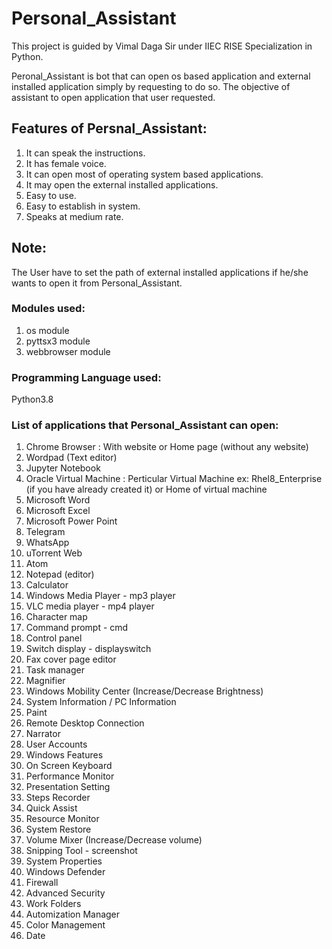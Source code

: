 # Personal_Assistant

This project is guided by Vimal Daga Sir under IIEC RISE Specialization in Python.

Peronal_Assistant is bot that can open os based application and external installed application simply by requesting to do so.
The objective of assistant to open application that user requested.

## Features of Persnal_Assistant:
1. It can speak the instructions.
2. It has female voice.
3. It can open most of operating system based applications.
4. It may open the external installed applications.
5. Easy to use.
6. Easy to establish in system.
7. Speaks at medium rate.
  
## Note: 
The User have to set the path of external installed applications if he/she wants to open it from Personal_Assistant.

### Modules used:
1. os module
2. pyttsx3 module
3. webbrowser module
  
### Programming Language used:
Python3.8
  
### List of applications that Personal_Assistant can open:
1. Chrome Browser : With website or Home page (without any website)
2. Wordpad (Text editor)
3. Jupyter Notebook
4. Oracle Virtual Machine : Perticular Virtual Machine ex: Rhel8_Enterprise (if you have already created it) or Home of virtual machine
5. Microsoft Word
6. Microsoft Excel
7. Microsoft Power Point
8. Telegram
9. WhatsApp
10. uTorrent Web
11. Atom
12. Notepad (editor)
13. Calculator
14. Windows Media Player - mp3 player
15. VLC media player - mp4 player
16. Character map
17. Command prompt - cmd
18. Control panel
19. Switch display - displayswitch
20. Fax cover page editor
21. Task manager
22. Magnifier
23. Windows Mobility Center (Increase/Decrease Brightness)
24. System Information / PC Information
25. Paint
26. Remote Desktop Connection
27. Narrator
28. User Accounts
29. Windows Features
30. On Screen Keyboard
31. Performance Monitor
32. Presentation Setting
33. Steps Recorder
34. Quick Assist
35. Resource Monitor
36. System Restore
37. Volume Mixer (Increase/Decrease volume)
38. Snipping Tool - screenshot
39. System Properties
40. Windows Defender
41. Firewall
42. Advanced Security
43. Work Folders
44. Automization Manager
45. Color Management
46. Date

